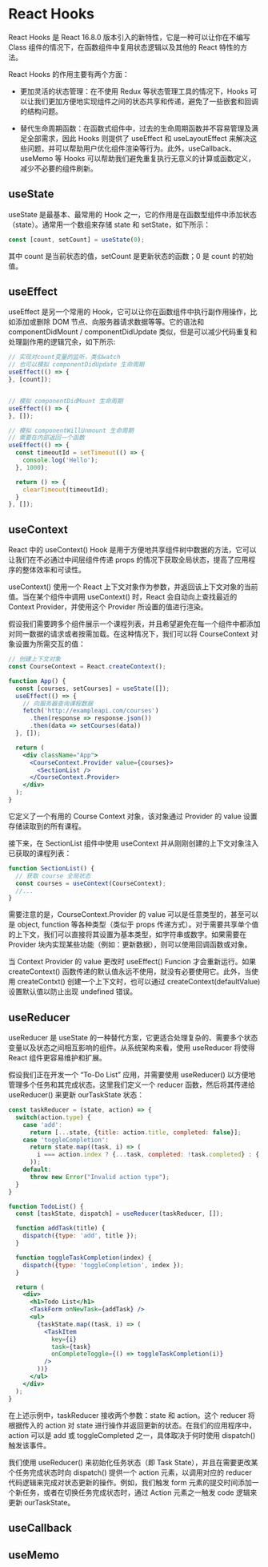 # React Hooks

React Hooks 是 React 16.8.0 版本引入的新特性，它是一种可以让你在不编写 Class 组件的情况下，在函数组件中复用状态逻辑以及其他的 React 特性的方法。

React Hooks 的作用主要有两个方面：

- 更加灵活的状态管理：在不使用 Redux 等状态管理工具的情况下，Hooks 可以让我们更加方便地实现组件之间的状态共享和传递，避免了一些嵌套和回调的结构问题。

- 替代生命周期函数：在函数式组件中，过去的生命周期函数并不容易管理及满足全部需求，因此 Hooks 则提供了 useEffect 和 useLayoutEffect 来解决这些问题，并可以帮助用户优化组件渲染等行为。此外，useCallback、useMemo 等 Hooks 可以帮助我们避免重复执行无意义的计算或函数定义，减少不必要的组件刷新。

## useState

useState 是最基本、最常用的 Hook 之一，它的作用是在函数型组件中添加状态（state）。通常用一个数组来存储 state 和 setState，如下所示：
```javascript
const [count, setCount] = useState(0);
```
其中 count 是当前状态的值，setCount 是更新状态的函数；0 是 count 的初始值。


## useEffect

useEffect 是另一个常用的 Hook，它可以让你在函数组件中执行副作用操作，比如添加或删除 DOM 节点、向服务器请求数据等等。它的语法和 componentDidMount / componentDidUpdate 类似，但是可以减少代码重复和处理副作用的逻辑冗余，如下所示:

```javascript
// 实现对count变量的监听，类似watch
// 也可以模拟 componentDidUpdate 生命周期 
useEffect(() => {
}, [count]);


// 模拟 componentDidMount 生命周期
useEffect(() => {
}, []);

// 模拟 componentWillUnmount 生命周期
// 需要在内部返回一个函数
useEffect(() => {
  const timeoutId = setTimeout(() => {
    console.log('Hello');
  }, 1000);

  return () => {
    clearTimeout(timeoutId);
  }
}, []);

```

## useContext

React 中的 useContext() Hook 是用于方便地共享组件树中数据的方法，它可以让我们在不必通过中间层组件传递 props 的情况下获取全局状态，提高了应用程序的整体效率和可读性。

useContext() 使用一个 React 上下文对象作为参数，并返回该上下文对象的当前值。当在某个组件中调用 useContext() 时，React 会自动向上查找最近的 Context Provider，并使用这个 Provider 所设置的值进行渲染。

假设我们需要跨多个组件展示一个课程列表，并且希望避免在每一个组件中都添加对同一数据的请求或者按需加载。在这种情况下，我们可以将 CourseContext 对象设置为所需交互的值：

```jsx
// 创建上下文对象
const CourseContext = React.createContext();

function App() {
  const [courses, setCourses] = useState([]);
  useEffect(() => {
    // 向服务器查询课程数据
    fetch('http://exampleapi.com/courses')
      .then(response => response.json())
      .then(data => setCourses(data))
  }, []);

  return (
    <div className="App">
      <CourseContext.Provider value={courses}>
        <SectionList />
      </CourseContext.Provider>
    </div>
  );
}
```
它定义了一个有用的 Course Context 对象，该对象通过 Provider 的 value 设置存储读取到的所有课程。

接下来，在 SectionList 组件中使用 useContext 并从刚刚创建的上下文对象注入已获取的课程列表：
```javascript
function SectionList() {
  // 获取 course 全局状态
  const courses = useContext(CourseContext);
  //...
}
```
需要注意的是，CourseContext.Provider 的 value 可以是任意类型的，甚至可以是 object, function 等各种类型（类似于 props 传递方式）。对于需要共享单个值的上下文，我们可以直接将其设置为基本类型，如字符串或数字。如果需要在 Provider 块内实现某些功能（例如：更新数据），则可以使用回调函数或对象。

当 Context Provider 的 value 更改时 useEffect() Funcion 才会重新运行。如果 createContext() 函数传递的默认值永远不使用，就没有必要使用它。此外，当使用 createContxt() 创建一个上下文时，也可以通过 createContext(defaultValue) 设置默认值以防止出现 undefined 错误。


## useReducer

useReducer 是 useState 的一种替代方案，它更适合处理复杂的、需要多个状态变量以及状态之间相互影响的组件。从系统架构来看，使用 useReducer 将使得 React 组件更容易维护和扩展。

假设我们正在开发一个 “To-Do List” 应用，并需要使用 useReducer() 以方便地管理多个任务和其完成状态。这里我们定义一个 reducer 函数，然后将其传递给 useReducer() 来更新 ourTaskState 状态：

```jsx
const taskReducer = (state, action) => {
  switch(action.type) {
    case 'add':
      return [...state, {title: action.title, completed: false}];
    case 'toggleCompletion':
      return state.map((task, i) => (
        i === action.index ? {...task, completed: !task.completed} : {...task}
      ));
    default:
      throw new Error("Invalid action type");
  }
}

function TodoList() {
  const [taskState, dispatch] = useReducer(taskReducer, []);

  function addTask(title) {
    dispatch({type: 'add', title });
  }

  function toggleTaskCompletion(index) {
    dispatch({type: 'toggleCompletion', index });
  }

  return (
    <div>
      <h1>Todo List</h1>
      <TaskForm onNewTask={addTask} />
      <ul>
        {taskState.map((task, i) => (
          <TaskItem 
            key={i} 
            task={task} 
            onCompleteToggle={() => toggleTaskCompletion(i)}
          />
        ))}
      </ul>
    </div>
  );
}
```
在上述示例中，taskReducer 接收两个参数：state 和 action。这个 reducer 将根据传入的 action 对 state 进行操作并返回更新的状态。在我们的应用程序中，action 可以是 add 或 toggleCompleted 之一，具体取决于何时使用 dispatch() 触发该事件。

我们使用 useReducer() 来初始化任务状态（即 Task State），并且在需要更改某个任务完成状态时向 dispatch() 提供一个 action 元素，以调用对应的 reducer 代码逻辑来完成对状态更新的操作。例如，我们触发 form 元素的提交时间添加一个新任务，或者在切换任务完成状态时，通过 Action 元素之一触发 code 逻辑来更新 ourTaskState。

## useCallback

## useMemo





